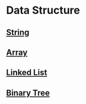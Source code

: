 # Data Structure
## [String](./string.md)
## [Array](./array.md)
## [Linked List](./linkedlist.md)
## [Binary Tree](./binaryTree.md)
